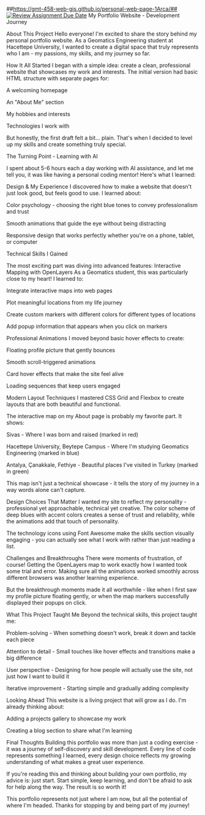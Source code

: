 ##https://gmt-458-web-gis.github.io/personal-web-page-1Arca/##
[![Review Assignment Due Date](https://classroom.github.com/assets/deadline-readme-button-22041afd0340ce965d47ae6ef1cefeee28c7c493a6346c4f15d667ab976d596c.svg)](https://classroom.github.com/a/7C3xAGjq)
My Portfolio Website - Development Journey

 About This Project
Hello everyone! I'm excited to share the story behind my personal portfolio website. As a Geomatics Engineering student at Hacettepe University, I wanted to create a digital space that truly represents who I am - my passions, my skills, and my journey so far.

How It All Started
I began with a simple idea: create a clean, professional website that showcases my work and interests. The initial version had basic HTML structure with separate pages for:

A welcoming homepage

An "About Me" section

My hobbies and interests

Technologies I work with

But honestly, the first draft felt a bit... plain. That's when I decided to level up my skills and create something truly special.

 
 
 The Turning Point - Learning with AI

I spent about 5-6 hours each a day  working with AI assistance, and let me tell you, it was like having a personal coding mentor! Here's what I learned:




Design & My Experience
I discovered how to make a website that doesn't just look good, but feels good to use. I learned about:

Color psychology - choosing the right blue tones to convey professionalism and trust

Smooth animations that guide the eye without being distracting

Responsive design that works perfectly whether you're on a phone, tablet, or computer



Technical Skills I Gained

The most exciting part was diving into advanced features:
Interactive Mapping with OpenLayers
As a Geomatics student, this was particularly close to my heart! I learned to:

Integrate interactive maps into web pages

Plot meaningful locations from my life journey

Create custom markers with different colors for different types of locations

Add popup information that appears when you click on markers


Professional Animations
I moved beyond basic hover effects to create:

Floating profile picture that gently bounces

Smooth scroll-triggered animations

Card hover effects that make the site feel alive

Loading sequences that keep users engaged


Modern Layout Techniques
I mastered CSS Grid and Flexbox to create layouts that are both beautiful and functional.

The interactive map on my About page is probably my favorite part. It shows:

 Sivas - Where I was born and raised (marked in red)

 Hacettepe University, Beytepe Campus - Where I'm studying Geomatics Engineering (marked in blue)

 Antalya, Çanakkale, Fethiye - Beautiful places I've visited in Turkey (marked in green)

This map isn't just a technical showcase - it tells the story of my journey in a way words alone can't capture.


Design Choices That Matter
I wanted my site to reflect my personality - professional yet approachable, technical yet creative. The color scheme of deep blues with accent colors creates a sense of trust and reliability, while the animations add that touch of personality.

The technology icons using Font Awesome make the skills section visually engaging - you can actually see what I work with rather than just reading a list.

Challenges and Breakthroughs
There were moments of frustration, of course! Getting the OpenLayers map to work exactly how I wanted took some trial and error. Making sure all the animations worked smoothly across different browsers was another learning experience.

But the breakthrough moments made it all worthwhile - like when I first saw my profile picture floating gently, or when the map markers successfully displayed their popups on click.



What This Project Taught Me
Beyond the technical skills, this project taught me:

Problem-solving - When something doesn't work, break it down and tackle each piece

Attention to detail - Small touches like hover effects and transitions make a big difference

User perspective - Designing for how people will actually use the site, not just how I want to build it

Iterative improvement - Starting simple and gradually adding complexity



Looking Ahead
This website is a living project that will grow as I do. I'm already thinking about:

Adding a projects gallery to showcase my work

Creating a blog section to share what I'm learning



Final Thoughts
Building this portfolio was more than just a coding exercise - it was a journey of self-discovery and skill development. Every line of code represents something I learned, every design choice reflects my growing understanding of what makes a great user experience.

If you're reading this and thinking about building your own portfolio, my advice is: just start. Start simple, keep learning, and don't be afraid to ask for help along the way. The result is so worth it!

This portfolio represents not just where I am now, but all the potential of where I'm headed. Thanks for stopping by and being part of my journey!

